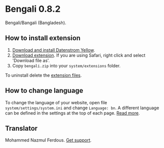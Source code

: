 Bengali 0.8.2
=============
Bengali/Bangali (Bangladesh).

## How to install extension

1. [Download and install Datenstrom Yellow](https://github.com/datenstrom/yellow/).
2. [Download extension](https://github.com/datenstrom/yellow-extensions/raw/master/zip/bengali.zip). If you are using Safari, right click and select 'Download file as'.
3. Copy `bengali.zip` into your `system/extensions` folder.

To uninstall delete the [extension files](extension.ini).

## How to change language

To change the language of your website, open file `system/settings/system.ini` and change `Language: bn`. A different language can be defined in the settings at the top of each page. [Read more](https://developers.datenstrom.se/help/adjusting-system#system-settings).

## Translator

Mohammed Nazmul Ferdous. [Get support](https://developers.datenstrom.se/help/support).
